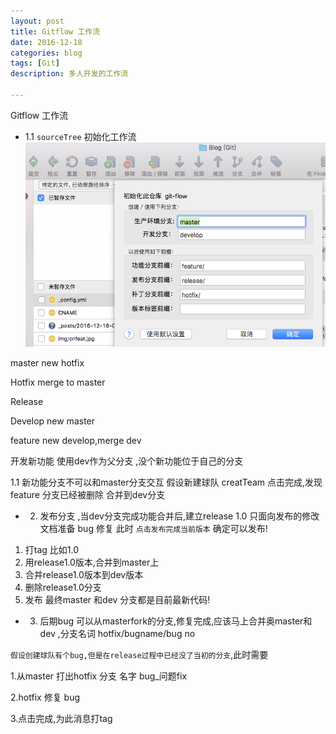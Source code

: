 ```yaml
---
layout: post
title: Gitflow 工作流
date: 2016-12-18
categories: blog
tags: [Git]
description: 多人开发的工作流

---
```




Gitflow 工作流

*  1.1  `sourceTree` 初始化工作流
![pic](../assets/image/2016/gitflow.png)

 master  		  new  hotfix

 Hotfix  		  merge to  master

 Release  

 Develop  	     new master

feature 		  new  develop,merge  dev

开发新功能 使用dev作为父分支 ,没个新功能位于自己的分支

 1.1 新功能分支不可以和master分支交互
	假设新建球队  creatTeam
	点击完成,发现feature 分支已经被删除
	合并到dev分支

*  2. 发布分支 ,当dev分支完成功能合并后,建立release 1.0 只面向发布的修改 文档准备 bug 修复 
此时  `点击发布完成当前版本`  确定可以发布!

1. 打tag   比如1.0
2. 用release1.0版本,合并到master上 
3. 合并release1.0版本到dev版本 
4. 删除release1.0分支
5. 发布  最终master 和dev 分支都是目前最新代码!


* 3. 后期bug  可以从masterfork的分支,修复完成,应该马上合并奥master和dev ,分支名词 hotfix/bugname/bug no

`假设创建球队有个bug,但是在release过程中已经没了当初的分支`,此时需要

 

1.从master 打出hotfix 分支 名字 bug_问题fix 
 
 2.hotfix 修复 bug
 
 3.点击完成,为此消息打tag

